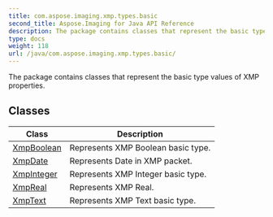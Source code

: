 ```yaml
---
title: com.aspose.imaging.xmp.types.basic
second_title: Aspose.Imaging for Java API Reference
description: The package contains classes that represent the basic type values of XMP properties.
type: docs
weight: 118
url: /java/com.aspose.imaging.xmp.types.basic/
---
```


The package contains classes that represent the basic type values of XMP properties.


## Classes

| Class | Description |
| --- | --- |
| [XmpBoolean](../com.aspose.imaging.xmp.types.basic/xmpboolean) | Represents XMP Boolean basic type. |
| [XmpDate](../com.aspose.imaging.xmp.types.basic/xmpdate) | Represents Date in XMP packet. |
| [XmpInteger](../com.aspose.imaging.xmp.types.basic/xmpinteger) | Represents XMP Integer basic type. |
| [XmpReal](../com.aspose.imaging.xmp.types.basic/xmpreal) | Represents XMP Real. |
| [XmpText](../com.aspose.imaging.xmp.types.basic/xmptext) | Represents XMP Text basic type. |

